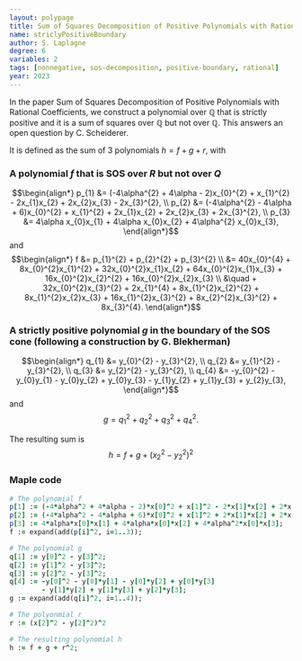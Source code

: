 ```yaml
---
layout: polypage
title: Sum of Squares Decomposition of Positive Polynomials with Rational Coefficients
name: striclyPositiveBoundary
author: S. Laplagne
degree: 6
variables: 2
tags: [nonnegative, sos-decomposition, positive-boundary, rational]
year: 2023
---
```


In the paper Sum of Squares Decomposition of Positive Polynomials with Rational Coefficients, 
we construct a polynomial over $\mathbb{Q}$ that is strictly positive and it is a sum of squares over $\mathbb{Q}$ but not over $\mathbb{Q}$.
This answers an open question by C. Scheiderer.

It is defined as the sum of 3 polynomials $h = f + g + r$, with

### A polynomial $f$ that is SOS over $R$ but not over $Q$

$$\begin{align*}
p_{1} &= (-4\alpha^{2} + 4\alpha - 2)x_{0}^{2} + x_{1}^{2} - 2x_{1}x_{2} + 2x_{2}x_{3} - 2x_{3}^{2}, \\
p_{2} &= (-4\alpha^{2} - 4\alpha + 6)x_{0}^{2} + x_{1}^{2} + 2x_{1}x_{2} + 2x_{2}x_{3} + 2x_{3}^{2}, \\
p_{3} &= 4\alpha x_{0}x_{1} + 4\alpha x_{0}x_{2} + 4\alpha^{2} x_{0}x_{3},
\end{align*}$$
and 
$$\begin{align*}
f &= p_{1}^{2} + p_{2}^{2} + p_{3}^{2} \\
  &= 40x_{0}^{4} + 8x_{0}^{2}x_{1}^{2} + 32x_{0}^{2}x_{1}x_{2} + 64x_{0}^{2}x_{1}x_{3} + 16x_{0}^{2}x_{2}^{2} + 16x_{0}^{2}x_{2}x_{3} \\
  &\quad + 32x_{0}^{2}x_{3}^{2} + 2x_{1}^{4} + 8x_{1}^{2}x_{2}^{2} + 8x_{1}^{2}x_{2}x_{3} + 16x_{1}^{2}x_{3}^{2} + 8x_{2}^{2}x_{3}^{2} + 8x_{3}^{4}.
\end{align*}$$

### A strictly positive polynomial $g$ in the boundary of the SOS cone (following a construction by G. Blekherman)

$$\begin{align*}
q_{1} &= y_{0}^{2} - y_{3}^{2}, \\
q_{2} &= y_{1}^{2} - y_{3}^{2}, \\
q_{3} &= y_{2}^{2} - y_{3}^{2}, \\
q_{4} &= -y_{0}^{2} - y_{0}y_{1} - y_{0}y_{2} + y_{0}y_{3} 
         - y_{1}y_{2} + y_{1}y_{3} + y_{2}y_{3},
\end{align*}$$
and 
$$
g = q_{1}^{2} + q_{2}^{2} + q_{3}^{2} + q_{4}^{2}.
$$

The resulting sum is
$$
h = f + g + (x_2^2 - y_2^2)^2
$$

### Maple code
```ruby
# The polynomial f
p[1] := (-4*alpha^2 + 4*alpha - 2)*x[0]^2 + x[1]^2 - 2*x[1]*x[2] + 2*x[2]*x[3] - 2*x[3]^2;
p[2] := (-4*alpha^2 - 4*alpha + 6)*x[0]^2 + x[1]^2 + 2*x[1]*x[2] + 2*x[2]*x[3] + 2*x[3]^2;
p[3] := 4*alpha*x[0]*x[1] + 4*alpha*x[0]*x[2] + 4*alpha^2*x[0]*x[3];
f := expand(add(p[i]^2, i=1..3));

# The polynomial g
q[1] := y[0]^2 - y[3]^2;
q[2] := y[1]^2 - y[3]^2;
q[3] := y[2]^2 - y[3]^2;
q[4] := -y[0]^2 - y[0]*y[1] - y[0]*y[2] + y[0]*y[3]
        - y[1]*y[2] + y[1]*y[3] + y[2]*y[3];
g := expand(add(q[i]^2, i=1..4));

# The polyonmial r
r := (x[2]^2 - y[2]^2)^2

# The resulting polynomial h
h := f + g + r^2;

```

<!-- add history, minimal number of squares, references, verification scripts, etc. -->

